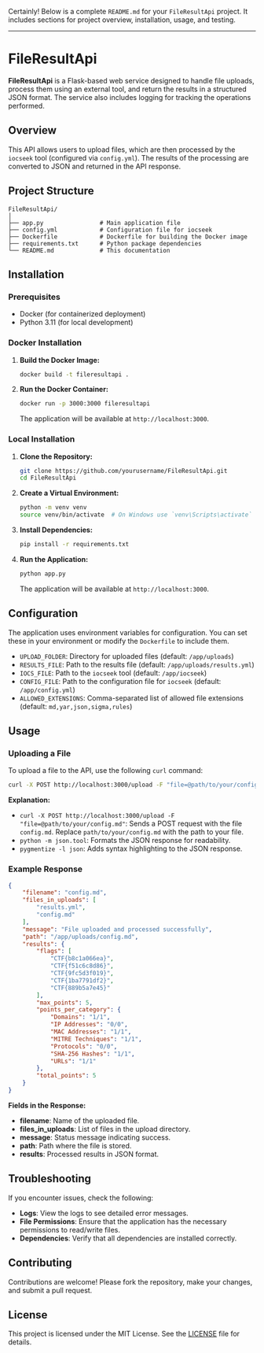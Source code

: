 Certainly! Below is a complete `README.md` for your `FileResultApi` project. It includes sections for project overview, installation, usage, and testing.

---

# FileResultApi

**FileResultApi** is a Flask-based web service designed to handle file uploads, process them using an external tool, and return the results in a structured JSON format. The service also includes logging for tracking the operations performed.

## Overview

This API allows users to upload files, which are then processed by the `iocseek` tool (configured via `config.yml`). The results of the processing are converted to JSON and returned in the API response.

## Project Structure

```
FileResultApi/
│
├── app.py                # Main application file
├── config.yml            # Configuration file for iocseek
├── Dockerfile            # Dockerfile for building the Docker image
├── requirements.txt      # Python package dependencies
└── README.md             # This documentation
```

## Installation

### Prerequisites

- Docker (for containerized deployment)
- Python 3.11 (for local development)

### Docker Installation

1. **Build the Docker Image:**

   ```sh
   docker build -t fileresultapi .
   ```

2. **Run the Docker Container:**

   ```sh
   docker run -p 3000:3000 fileresultapi
   ```

   The application will be available at `http://localhost:3000`.

### Local Installation

1. **Clone the Repository:**

   ```sh
   git clone https://github.com/yourusername/FileResultApi.git
   cd FileResultApi
   ```

2. **Create a Virtual Environment:**

   ```sh
   python -m venv venv
   source venv/bin/activate  # On Windows use `venv\Scripts\activate`
   ```

3. **Install Dependencies:**

   ```sh
   pip install -r requirements.txt
   ```

4. **Run the Application:**

   ```sh
   python app.py
   ```

   The application will be available at `http://localhost:3000`.

## Configuration

The application uses environment variables for configuration. You can set these in your environment or modify the `Dockerfile` to include them.

- `UPLOAD_FOLDER`: Directory for uploaded files (default: `/app/uploads`)
- `RESULTS_FILE`: Path to the results file (default: `/app/uploads/results.yml`)
- `IOCS_FILE`: Path to the `iocseek` tool (default: `/app/iocseek`)
- `CONFIG_FILE`: Path to the configuration file for `iocseek` (default: `/app/config.yml`)
- `ALLOWED_EXTENSIONS`: Comma-separated list of allowed file extensions (default: `md,yar,json,sigma,rules`)

## Usage

### Uploading a File

To upload a file to the API, use the following `curl` command:

```sh
curl -X POST http://localhost:3000/upload -F "file=@path/to/your/config.md" | python -m json.tool | pygmentize -l json
```

**Explanation:**

- `curl -X POST http://localhost:3000/upload -F "file=@path/to/your/config.md"`: Sends a POST request with the file `config.md`. Replace `path/to/your/config.md` with the path to your file.
- `python -m json.tool`: Formats the JSON response for readability.
- `pygmentize -l json`: Adds syntax highlighting to the JSON response.

### Example Response

```json
{
    "filename": "config.md",
    "files_in_uploads": [
        "results.yml",
        "config.md"
    ],
    "message": "File uploaded and processed successfully",
    "path": "/app/uploads/config.md",
    "results": {
        "flags": [
            "CTF{b8c1a066ea}",
            "CTF{f51c6c8d86}",
            "CTF{9fc5d3f019}",
            "CTF{1ba7791df2}",
            "CTF{889b5a7e45}"
        ],
        "max_points": 5,
        "points_per_category": {
            "Domains": "1/1",
            "IP Addresses": "0/0",
            "MAC Addresses": "1/1",
            "MITRE Techniques": "1/1",
            "Protocols": "0/0",
            "SHA-256 Hashes": "1/1",
            "URLs": "1/1"
        },
        "total_points": 5
    }
}
```

**Fields in the Response:**

- **filename**: Name of the uploaded file.
- **files_in_uploads**: List of files in the upload directory.
- **message**: Status message indicating success.
- **path**: Path where the file is stored.
- **results**: Processed results in JSON format.

## Troubleshooting

If you encounter issues, check the following:

- **Logs**: View the logs to see detailed error messages.
- **File Permissions**: Ensure that the application has the necessary permissions to read/write files.
- **Dependencies**: Verify that all dependencies are installed correctly.

## Contributing

Contributions are welcome! Please fork the repository, make your changes, and submit a pull request.

## License

This project is licensed under the MIT License. See the [LICENSE](LICENSE) file for details.